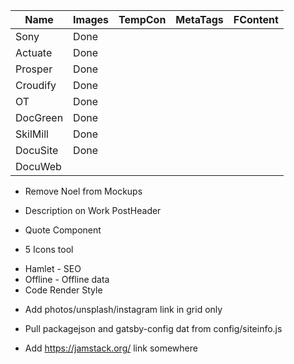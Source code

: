 <!--------------------P1--------------------->

| Name   | Images  | TempCon | MetaTags | FContent |
|--------|---------|---------|----------|----------|
|Sony    |  Done   |         |          |          |
|Actuate |  Done   |         |          |          |
|Prosper |  Done   |         |          |          |
|Croudify|  Done   |         |          |          |
|OT      |  Done   |         |          |          |
|DocGreen|  Done   |         |          |          |
|SkilMill|  Done   |         |          |          |
|DocuSite|  Done   |         |          |          |
|DocuWeb |         |         |          |          |


- Remove Noel from Mockups
- Description on Work PostHeader

- Quote Component
- 5 Icons tool


<!--------------------P2--------------------->
<!-- ---------- Gatsby Plugin ------------- -->
- Hamlet - SEO
- Offline - Offline data
- Code Render Style


<!--------------------P3--------------------->

<!-- ---------- Photo-Grid ------------- -->
- Add photos/unsplash/instagram link in grid only

<!-- ---------- One source of truth ------------- -->
- Pull packagejson and gatsby-config dat from config/siteinfo.js

<!-- ---------- Other Ideas ------------- -->
- Add https://jamstack.org/ link somewhere